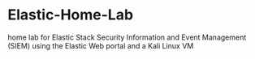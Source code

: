 # Elastic-Home-Lab
home lab for Elastic Stack Security Information and Event Management (SIEM) using the Elastic Web portal and a Kali Linux VM
